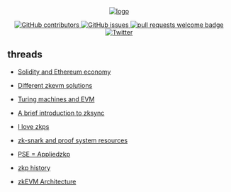 <div align="center">
  <a href="https://en.wikipedia.org/wiki/Decentralization">
    <img alt="logo" src="https://user-images.githubusercontent.com/70309026/168767630-2d66740b-375e-4c00-9836-22724f42012e.png" >
  </a>
  <p align="center">
    <a href="https://github.com/LuozhuZhang/mastering-zkevm/graphs/contributors">
      <img alt="GitHub contributors" src="https://img.shields.io/github/contributors/LuozhuZhang/mastering-zkevm">
    </a>
    <a href="https://GitHub.com/LuozhuZhang/mastering-zkevm/issues/">
      <img alt="GitHub issues" src="https://badgen.net/github/issues/LuozhuZhang/mastering-zkevm/">
    </a>
    <a href="http://makeapullrequest.com">
      <img alt="pull requests welcome badge" src="https://img.shields.io/badge/PRs-welcome-brightgreen.svg?style=flat">
    </a>
    <a href="https://twitter.com/LuozhuZhang">
      <img alt="Twitter" src="https://img.shields.io/twitter/url/https/twitter.com/LuozhuZhang.svg?style=social&label=Follow%20%40LuozhuZhang">
    </a>
  </p>
</div>

## threads

* [Solidity and Ethereum economy](https://twitter.com/LuozhuZhang/status/1513666150109904897?s=20&t=KHioBSf6VWg4KJ6bcKirRw)

* [Different zkevm solutions](https://twitter.com/LuozhuZhang/status/1514287412431622148?s=20&t=KHioBSf6VWg4KJ6bcKirRw)

* [Turing machines and EVM](https://twitter.com/LuozhuZhang/status/1514639491163598849?s=20&t=KHioBSf6VWg4KJ6bcKirRw)

* [A brief introduction to zksync](https://twitter.com/LuozhuZhang/status/1521124870385405953?s=20&t=KHioBSf6VWg4KJ6bcKirRw)

* [I love zkps](https://twitter.com/LuozhuZhang/status/1522327249466273792?s=20&t=KHioBSf6VWg4KJ6bcKirRw)

* [zk-snark and proof system resources](https://twitter.com/LuozhuZhang/status/1526463026437640192?s=20&t=gyhiYR7t_dpuPmK6T0g6cQ)

* [PSE = Appliedzkp](https://twitter.com/LuozhuZhang/status/1527669377717268481?s=20&t=EWcIhJuz8Bay54S0QGXtig)

* [zkp history](https://twitter.com/LuozhuZhang/status/1530984087061929984?s=20&t=fjH-1hTw1PYwF84zmkaETw)

* [zkEVM Architecture](https://twitter.com/LuozhuZhang/status/1538166119785111552?s=20&t=o2l0EN7qTAqD-Pal2LuDxg)
